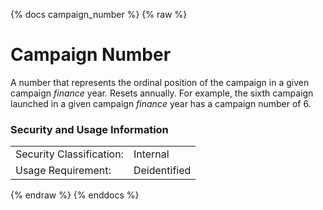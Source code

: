 {% docs campaign_number %}
{% raw %}

<a name="campaign_number"></a>
# Campaign Number

A number that represents the ordinal position of the campaign in a given  
campaign _finance_ year. Resets annually. For example, the sixth campaign  
launched in a given campaign _finance_ year has a campaign number of 6.

### Security and Usage Information
|     |     |
| --- | --- |
| Security Classification: | Internal |
| Usage Requirement:       | Deidentified |

{% endraw %}
{% enddocs %}